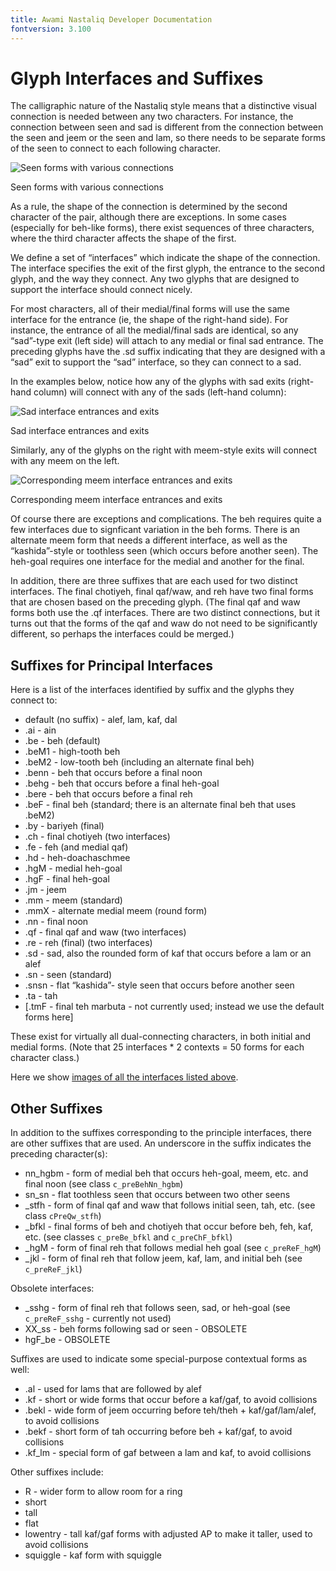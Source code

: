 ```yaml
---
title: Awami Nastaliq Developer Documentation
fontversion: 3.100
---
```


# Glyph Interfaces and Suffixes

The calligraphic nature of the Nastaliq style means that a distinctive visual connection is needed between any two characters. For instance, the connection between seen and sad is different from the connection between the seen and jeem or the seen and lam, so there needs to be separate forms of the seen to connect to each following character.

![Seen forms with various connections](assets/images/dev_doc/SeenForms_red.png)
<figcaption>Seen forms with various connections</figcaption>

As a rule, the shape of the connection is determined by the second character of the pair, although there are exceptions. In some cases (especially for beh-like forms), there exist sequences of three characters, where the third character affects the shape of the first.

We define a set of “interfaces” which indicate the shape of the connection. The interface specifies the exit of the first glyph, the entrance to the second glyph, and the way they connect. Any two glyphs that are designed to support the interface should connect nicely.

For most characters, all of their medial/final forms will use the same interface for the entrance (ie, the shape of the right-hand side). For instance, the entrance of all the medial/final sads are identical, so any “sad”-type exit (left side) will attach to any medial or final sad entrance.  The preceding glyphs have the .sd suffix indicating that they are designed with a “sad” exit to support the “sad” interface, so they can connect to a sad.

In the examples below, notice how any of the glyphs with sad exits (right-hand column) will connect with any of the sads (left-hand column):

![Sad interface entrances and exits](assets/images/dev_doc/SadInterface.png)
<figcaption>Sad interface entrances and exits</figcaption>

Similarly, any of the glyphs on the right with meem-style exits will connect with any meem on the left.

![Corresponding meem interface entrances and exits](assets/images/dev_doc/MeemInterface.png)
<figcaption>Corresponding meem interface entrances and exits</figcaption>

Of course there are exceptions and complications. The beh requires quite a few interfaces due to signficant variation in the beh forms. There is an alternate meem form that needs a different interface, as well as the “kashida”-style or toothless seen (which occurs before another seen). The heh-goal requires one interface for the medial and another for the final. 

In addition, there are three suffixes that are each used for two distinct interfaces. The final chotiyeh, final qaf/waw, and reh have two final forms that are chosen based on the preceding glyph. (The final qaf and waw forms both use the .qf interfaces. There are two distinct connections, but it turns out that the forms of the qaf and waw do not need to be significantly different, so perhaps the interfaces could be merged.)

## Suffixes for Principal Interfaces

Here is a list of the interfaces identified by suffix and the glyphs they connect to:

- default (no suffix) - alef, lam, kaf, dal
- .ai - ain
- .be - beh (default)
- .beM1 - high-tooth beh
- .beM2 - low-tooth beh (including an alternate final beh)
- .benn - beh that occurs before a final noon
- .behg - beh that occurs before a final heh-goal
- .bere - beh that occurs before a final reh
- .beF - final beh (standard; there is an alternate final beh that uses .beM2)
- .by - bariyeh (final)
- .ch - final chotiyeh (two interfaces)
- .fe - feh (and medial qaf)
- .hd - heh-doachaschmee
- .hgM - medial heh-goal
- .hgF - final heh-goal
- .jm - jeem
- .mm - meem (standard)
- .mmX - alternate medial meem (round form)
- .nn - final noon
- .qf - final qaf and waw (two interfaces)
- .re - reh (final) (two interfaces)
- .sd - sad, also the rounded form of kaf that occurs before a lam or an alef
- .sn - seen (standard)
- .snsn - flat “kashida”- style seen that occurs before another seen
- .ta - tah
- [.tmF - final teh marbuta - not currently used; instead we use the default forms here]

These exist for virtually all dual-connecting characters, in both initial and medial forms. (Note that 25 interfaces * 2 contexts = 50 forms for each character class.)

Here we show [images of all the interfaces listed above](dev03a_interfaceimages.md).

## Other Suffixes

In addition to the suffixes corresponding to the principle interfaces, there are other suffixes that are used. An underscore in the suffix indicates the preceding character(s):

- nn_hgbm - form of medial beh that occurs heh-goal, meem, etc. and final noon (see class `c_preBehNn_hgbm`)
- sn_sn - flat toothless seen that occurs between two other seens
- \_stfh - form of final qaf and waw that follows initial seen, tah, etc. (see class `cPreQw_stfh`)
- \_bfkl - final forms of beh and chotiyeh that occur before beh, feh, kaf, etc. (see classes `c_preBe_bfkl` and `c_preChF_bfkl`)
- \_hgM - form of final reh that follows medial heh goal (see `c_preReF_hgM`)
- \_jkl - form of final reh that follow jeem, kaf, lam, and initial beh (see `c_preReF_jkl`)

Obsolete interfaces:

- \_sshg - form of final reh that follows seen, sad, or heh-goal (see `c_preReF_sshg` - currently not used)
- XX_ss - beh forms following sad or seen - OBSOLETE
- hgF_be - OBSOLETE

Suffixes are used to indicate some special-purpose contextual forms as well:

- .al - used for lams that are followed by alef
- .kf - short or wide forms that occur before a kaf/gaf, to avoid collisions
- .bekl - wide form of jeem occurring before teh/theh + kaf/gaf/lam/alef, to avoid collisions
- .bekf - short form of tah occurring before beh + kaf/gaf, to avoid collisions
- .kf_lm - special form of gaf between a lam and kaf, to avoid collisions

Other suffixes include:

- R - wider form to allow room for a ring
- short
- tall
- flat
- lowentry - tall kaf/gaf forms with adjusted AP to make it taller, used to avoid collisions
- squiggle - kaf form with squiggle


<!-- PRODUCT SITE ONLY
[font id='awami' face='AwamiNastaliq-Regular' size='150%' rtl=1]
[font id='awamiL' face='AwamiNastaliq-Regular' size='150%' ltr=1]
-->
